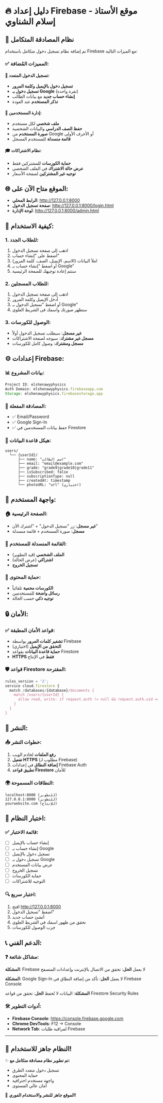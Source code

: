 # 🔥 دليل إعداد Firebase - موقع الأستاذ إسلام الشناوي

## 🎯 نظام المصادقة المتكامل

تم إضافة نظام تسجيل دخول متكامل باستخدام Firebase مع الميزات التالية:

### ✅ **المميزات المُضافة:**

#### 🔐 **تسجيل الدخول المتعدد:**
- **تسجيل دخول بالإيميل وكلمة المرور**
- **تسجيل دخول بـ Google** (نقرة واحدة)
- **إنشاء حساب جديد** مع بيانات الطالب
- **تذكر المستخدم** عند العودة

#### 👤 **إدارة المستخدمين:**
- **ملف شخصي** لكل مستخدم
- **حفظ الصف الدراسي** والبيانات الشخصية
- **صورة المستخدم** من Google أو الأحرف الأولى
- **قائمة منسدلة** للمستخدم المسجل

#### 🎓 **نظام الاشتراكات:**
- **حماية الكورسات** للمشتركين فقط
- **عرض حالة الاشتراك** في الملف الشخصي
- **توجيه غير المشتركين** لصفحة الأسعار

## 🌐 **الموقع متاح الآن على:**
- **الرابط المحلي**: http://127.0.0.1:8000
- **صفحة تسجيل الدخول**: http://127.0.0.1:8000/login.html
- **لوحة الإدارة**: http://127.0.0.1:8000/admin.html

## 🔧 **كيفية الاستخدام:**

### 1. **للطلاب الجدد:**
1. اذهب إلى صفحة تسجيل الدخول
2. اضغط على "إنشاء حساب"
3. املأ البيانات (الاسم، الإيميل، الصف، كلمة المرور)
4. أو اضغط "إنشاء حساب بـ Google"
5. ستتم إعادة توجيهك للصفحة الرئيسية

### 2. **للطلاب المسجلين:**
1. اذهب إلى صفحة تسجيل الدخول
2. أدخل الإيميل وكلمة المرور
3. أو اضغط "تسجيل الدخول بـ Google"
4. ستظهر صورتك واسمك في الشريط العلوي

### 3. **الوصول للكورسات:**
- **غير مسجل**: سيطلب تسجيل الدخول أولاً
- **مسجل غير مشترك**: سيوجه لصفحة الاشتراكات
- **مسجل ومشترك**: وصول كامل للكورسات

## ⚙️ **إعدادات Firebase:**

### 📊 **بيانات المشروع:**
```javascript
Project ID: elshenawyphysics
Auth Domain: elshenawyphysics.firebaseapp.com
Storage: elshenawyphysics.firebasestorage.app
```

### 🔑 **المصادقة المفعلة:**
- ✅ Email/Password
- ✅ Google Sign-In
- ✅ حفظ بيانات المستخدمين في Firestore

### 📁 **هيكل قاعدة البيانات:**
```
users/
  └── {userId}/
      ├── name: "اسم الطالب"
      ├── email: "email@example.com"
      ├── grade: "grade9|grade10|grade11"
      ├── isSubscribed: false
      ├── subscriptionType: null
      ├── createdAt: timestamp
      └── photoURL: "url" (اختياري)
```

## 🎨 **واجهة المستخدم:**

### 🏠 **الصفحة الرئيسية:**
- **غير مسجل**: زر "تسجيل الدخول" + "اشترك الآن"
- **مسجل**: صورة المستخدم + قائمة منسدلة

### 📱 **القائمة المنسدلة للمستخدم:**
- **الملف الشخصي** (قيد التطوير)
- **اشتراكي** (عرض الحالة)
- **تسجيل الخروج**

### 🎯 **حماية المحتوى:**
- **الكورسات محمية** تلقائياً
- **رسائل واضحة** للمستخدمين
- **توجيه ذكي** حسب الحالة

## 🔒 **الأمان:**

### ✅ **قواعد الأمان المطبقة:**
- **تشفير كلمات المرور** بواسطة Firebase
- **التحقق من الإيميل** (اختياري)
- **حماية قاعدة البيانات** بقواعد Firestore
- **HTTPS فقط** في الإنتاج

### 🛡️ **قواعد Firestore المقترحة:**
```javascript
rules_version = '2';
service cloud.firestore {
  match /databases/{database}/documents {
    match /users/{userId} {
      allow read, write: if request.auth != null && request.auth.uid == userId;
    }
  }
}
```

## 🚀 **النشر:**

### 📤 **خطوات النشر:**
1. **رفع الملفات** لخادم الويب
2. **تفعيل HTTPS** (مطلوب لـ Firebase)
3. **إضافة النطاق** في إعدادات Firebase Auth
4. **تطبيق قواعد Firestore** للأمان

### 🌍 **النطاقات المسموحة:**
```
localhost:8000 (للتطوير)
127.0.0.1:8000 (للتطوير)
yourwebsite.com (للإنتاج)
```

## 🧪 **اختبار النظام:**

### ✅ **قائمة الاختبار:**
- [ ] إنشاء حساب بالإيميل
- [ ] إنشاء حساب بـ Google
- [ ] تسجيل دخول بالإيميل
- [ ] تسجيل دخول بـ Google
- [ ] عرض بيانات المستخدم
- [ ] تسجيل الخروج
- [ ] حماية الكورسات
- [ ] التوجيه للاشتراكات

### 🔍 **اختبار سريع:**
1. افتح http://127.0.0.1:8000
2. اضغط "تسجيل الدخول"
3. أنشئ حساب جديد
4. تحقق من ظهور اسمك في الشريط العلوي
5. جرب الوصول للكورسات

## 📞 **الدعم الفني:**

### ❓ **مشاكل شائعة:**

**المشكلة**: Firebase لا يعمل
**الحل**: تحقق من الاتصال بالإنترنت وإعدادات المتصفح

**المشكلة**: Google Sign-In لا يعمل
**الحل**: تأكد من إضافة النطاق في Firebase Console

**المشكلة**: البيانات لا تُحفظ
**الحل**: تحقق من قواعد Firestore Security Rules

### 🛠️ **أدوات التطوير:**
- **Firebase Console**: https://console.firebase.google.com
- **Chrome DevTools**: F12 → Console
- **Network Tab**: لمراقبة طلبات Firebase

---

## 🎉 **النظام جاهز للاستخدام!**

✨ **تم تطوير نظام مصادقة متكامل مع:**
- تسجيل دخول متعدد الطرق
- حماية المحتوى
- واجهة مستخدم احترافية
- أمان عالي المستوى

🚀 **الموقع جاهز للنشر والاستخدام الفوري!**